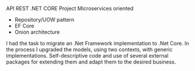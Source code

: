 API REST .NET CORE Project Microservices oriented
- Repository/UOW pattern
- EF Core
- Onion architecture

I had the task to migrate an .Net Framework implementation to .Net Core.
In the process I upgraded the models, using two contexts, with generic implementations.
Self-descriptive code and use of several external packages for extending them and adapt them to the desired business.
